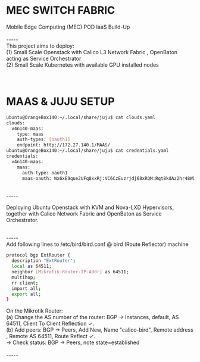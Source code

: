 # MEC SWITCH FABRIC
Mobile Edge Computing (MEC) POD IaaS Build-Up <br>
<br>-----<br>
 This project aims to deploy: <br> 
(1) Small Scale Openstack with Calico L3 Network Fabric , OpenBaton acting as Service Orchestrator <br>
(2) Small Scale Kubernetes with available GPU installed nodes <br>
<br><br>
# MAAS & JUJU SETUP
```sh
ubuntu@OrangeBox140:~/.local/share/juju$ cat clouds.yaml
clouds:
  v4n140-maas:
    type: maas
    auth-types: [oauth1]
    endpoint: http://172.27.140.1/MAAS/
ubuntu@OrangeBox140:~/.local/share/juju$ cat credentials.yaml 
credentials:
  v4n140-maas:
    maas:
      auth-type: oauth1
      maas-oauth: Wx6xE9que2UFq8xxRj:VC6CzEuzrjdj68xRQM:Rqt8kdAz2hr48WDyfNuU8UL584L6vXD4
```
<br>-----<br>


Deploying Ubuntu Openstack with KVM and Nova-LXD Hypervisors, together with Calico Network Fabric and OpenBaton as Service Orchestrator.

<br>-----<br>
Add following lines to /etc/bird/bird.conf @ bird (Route Reflector) machine <br>
```sh
protocol bgp ExtRouter {
  description "ExtRouter"; 
  local as 64511; 
  neighbor [Mikrotik-Router-IP-Addr] as 64511; 
  multihop; 
  rr client;
  import all;
  export all; 
} 
```
On the Mikrotik Router:<br>
(a) Change the AS number of the router: BGP → Instances, default, AS 64511, Client To Client Reflection ✓. <br>
(b) Add peers: BGP → Peers, Add New, Name "calico-bird", Remote address <bird-ip-addr>, Remote AS 64511, Route Reflect ✓. <br>
    -> Check status: BGP → Peers, note state=established <br>
<br>-----<br>

















